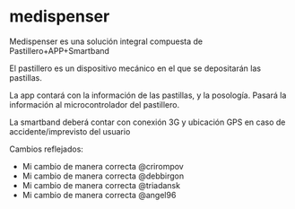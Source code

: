 ﻿# medispenser

Medispenser es una solución integral compuesta de Pastillero+APP+Smartband

El pastillero es un dispositivo mecánico en el que se depositarán las pastillas.

La app contará con la información de las pastillas, y la posología. Pasará la información al microcontrolador del pastillero.

La smartband deberá contar con conexión 3G y ubicación GPS en caso de accidente/imprevisto del usuario


Cambios reflejados: 

- Mi cambio de manera correcta @crirompov
- Mi cambio de manera correcta @debbirgon
- Mi cambio de manera correcta @triadansk
- Mi cambio de manera correcta @angel96

